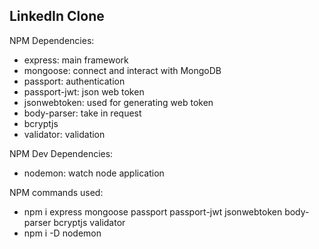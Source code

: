 ## LinkedIn Clone

NPM Dependencies:
* express: main framework
* mongoose: connect and interact with MongoDB
* passport: authentication
* passport-jwt: json web token
* jsonwebtoken: used for generating web token
* body-parser: take in request
* bcryptjs
* validator: validation

NPM Dev Dependencies:
* nodemon: watch node application

NPM commands used:
* npm i express mongoose passport passport-jwt jsonwebtoken body-parser bcryptjs validator
* npm i -D nodemon
